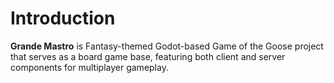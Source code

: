 # Introduction
**Grande Mastro** is Fantasy-themed Godot-based Game of the Goose project that serves as a board game base, featuring both client and server components for multiplayer gameplay.

